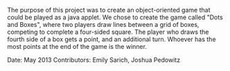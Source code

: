 The purpose of this project was to create an object-oriented game that could be played as a java applet.
We chose to create the game called "Dots and Boxes", where two players draw lines between a grid of boxes,
competing to complete a four-sided square. The player who draws the fourth side of a box gets a point, and
an additional turn. Whoever has the most points at the end of the game is the winner.

Date: May 2013
Contributors: Emily Sarich, Joshua Pedowitz